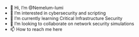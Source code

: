 - 👋 Hi, I’m @Nemelum-lumi
- 👀 I’m interested in cybersecurity and scripting
- 🌱 I’m currently learning Critical Infrastructure Security
- 💞️ I’m looking to collaborate on network security simulations
- 📫 How to reach me here

<!---
Nemelum-lumi/Nemelum-lumi is a ✨ special ✨ repository because its `README.md` (this file) appears on your GitHub profile.
You can click the Preview link to take a look at your changes.
--->
